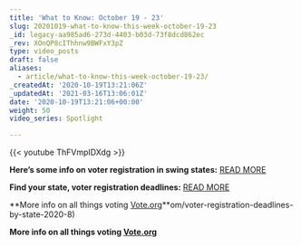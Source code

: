 ```yaml
---
title: 'What to Know: October 19 - 23'
slug: 20201019-what-to-know-this-week-october-19-23
_id: legacy-aa985ad6-273d-4403-b03d-73f8dcd862ec
_rev: XOnQP8cIThhnw9BWFxY3pZ
type: video_posts
draft: false
aliases:
  - article/what-to-know-this-week-october-19-23/
_createdAt: '2020-10-19T13:21:06Z'
_updatedAt: '2021-03-16T13:06:01Z'
date: '2020-10-19T13:21:06+00:00'
weight: 50
video_series: Spotlight

---
```

{{< youtube ThFVmpIDXdg >}}

**Here’s some info on voter registration in swing states:** [READ MORE](https://www.cbsnews.com/news/voter-registration-republicans-swing-states-narrow-gap/)

**Find your state, voter registration deadlines:** [READ MORE](https://www.businessinsider.com/voter-registration-deadlines-by-state-2020-8)

**More info on all things voting [Vote.org](https://www.vote.org)**om/voter-registration-deadlines-by-state-2020-8)

**More info on all things voting [Vote.org](https://www.vote.org)**